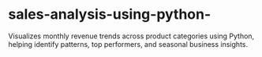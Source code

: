 # sales-analysis-using-python-
Visualizes monthly revenue trends across product categories using Python, helping identify patterns, top performers, and seasonal business insights.     
